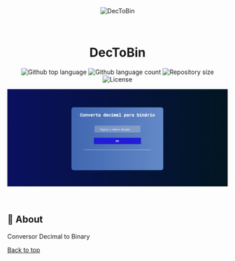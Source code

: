 <div align="center" id="top"> 
  <img src="./.github/app.gif" alt="DecToBin" />

  &#xa0;

  <!-- <a href="https://dectobin.netlify.app">Demo</a> -->
</div>

<h1 align="center">DecToBin</h1>

<p align="center">
  <img alt="Github top language" src="https://img.shields.io/github/languages/top/{{YOUR_GITHUB_USERNAME}}/dectobin?color=56BEB8">

  <img alt="Github language count" src="https://img.shields.io/github/languages/count/{{YOUR_GITHUB_USERNAME}}/dectobin?color=56BEB8">

  <img alt="Repository size" src="https://img.shields.io/github/repo-size/{{YOUR_GITHUB_USERNAME}}/dectobin?color=56BEB8">

  <img alt="License" src="https://img.shields.io/github/license/{{YOUR_GITHUB_USERNAME}}/dectobin?color=56BEB8">

  <!-- <img alt="Github issues" src="https://img.shields.io/github/issues/{{YOUR_GITHUB_USERNAME}}/dectobin?color=56BEB8" /> -->

  <!-- <img alt="Github forks" src="https://img.shields.io/github/forks/{{YOUR_GITHUB_USERNAME}}/dectobin?color=56BEB8" /> -->

  <!-- <img alt="Github stars" src="https://img.shields.io/github/stars/{{YOUR_GITHUB_USERNAME}}/dectobin?color=56BEB8" /> -->
</p>

<!-- Status -->

<!-- <h4 align="center"> 
	🚧  DecToBin 🚀 Under construction...  🚧
</h4> 

<hr> -->

<p align="center">
  <img src="./back.png">
</p>

<br>

## :dart: About ##

Conversor Decimal to Binary


<a href="#top">Back to top</a>
